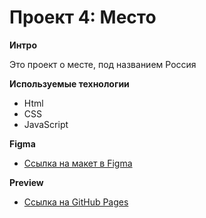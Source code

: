 # Проект 4: Место

**Интро**

Это проект о месте, под названием Россия

**Используемые технологии**

- Html
- CSS
- JavaScript

**Figma**

- [Ссылка на макет в Figma](https://www.figma.com/file/2cn9N9jSkmxD84oJik7xL7/JavaScript.-Sprint-4?node-id=0%3A1)

**Preview**

- [Ссылка на GitHub Pages](https://ex1lex.github.io/mesto)
